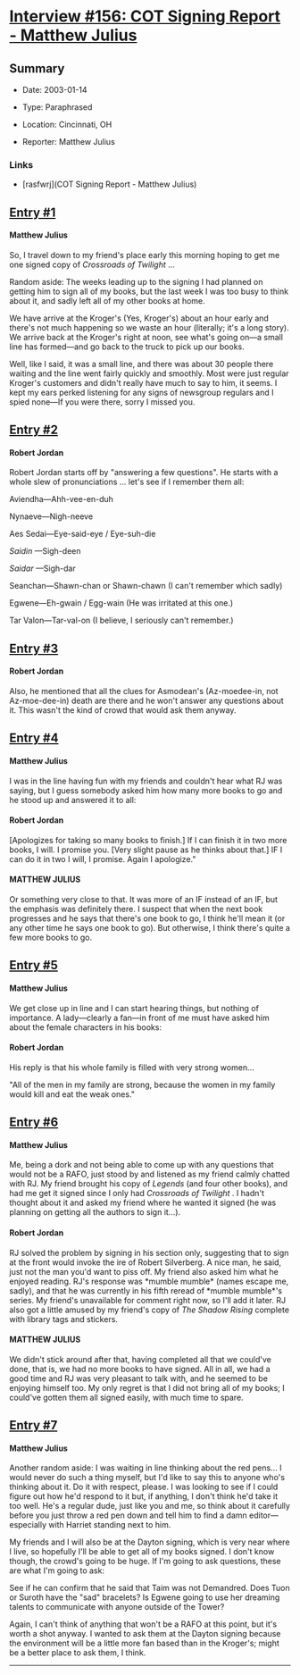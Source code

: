 # [Interview #156: COT Signing Report - Matthew Julius](https://www.theoryland.com/intvmain.php?i=156)

## Summary

- Date: 2003-01-14

- Type: Paraphrased

- Location: Cincinnati, OH

- Reporter: Matthew Julius

### Links

- [rasfwrj](COT Signing Report - Matthew Julius)


## [Entry #1](https://www.theoryland.com/intvmain.php?i=156#1)

#### Matthew Julius

So, I travel down to my friend's place early this morning hoping to get me one signed copy of
*Crossroads of Twilight*
...

Random aside: The weeks leading up to the signing I had planned on getting him to sign all of my books, but the last week I was too busy to think about it, and sadly left all of my other books at home.

We have arrive at the Kroger's (Yes, Kroger's) about an hour early and there's not much happening so we waste an hour (literally; it's a long story). We arrive back at the Kroger's right at noon, see what's going on—a small line has formed—and go back to the truck to pick up our books.

Well, like I said, it was a small line, and there was about 30 people there waiting and the line went fairly quickly and smoothly. Most were just regular Kroger's customers and didn't really have much to say to him, it seems. I kept my ears perked listening for any signs of newsgroup regulars and I spied none—If you were there, sorry I missed you.

## [Entry #2](https://www.theoryland.com/intvmain.php?i=156#2)

#### Robert Jordan

Robert Jordan starts off by "answering a few questions". He starts with a whole slew of pronunciations ... let's see if I remember them all:

Aviendha—Ahh-vee-en-duh

Nynaeve—Nigh-neeve

Aes Sedai—Eye-said-eye / Eye-suh-die

*Saidin*
—Sigh-deen

*Saidar*
—Sigh-dar

Seanchan—Shawn-chan or Shawn-chawn (I can't remember which sadly)

Egwene—Eh-gwain / Egg-wain (He was irritated at this one.)

Tar Valon—Tar-val-on (I believe, I seriously can't remember.)

## [Entry #3](https://www.theoryland.com/intvmain.php?i=156#3)

#### Robert Jordan

Also, he mentioned that all the clues for Asmodean's (Az-moedee-in, not Az-moe-dee-in) death are there and he won't answer any questions about it. This wasn't the kind of crowd that would ask them anyway.

## [Entry #4](https://www.theoryland.com/intvmain.php?i=156#4)

#### Matthew Julius

I was in the line having fun with my friends and couldn't hear what RJ was saying, but I guess somebody asked him how many more books to go and he stood up and answered it to all:

#### Robert Jordan

[Apologizes for taking so many books to finish.] If I can finish it in two more books, I will. I promise you. [Very slight pause as he thinks about that.] IF I can do it in two I will, I promise. Again I apologize."

#### MATTHEW JULIUS

Or something very close to that. It was more of an IF instead of an IF, but the emphasis was definitely there. I suspect that when the next book progresses and he says that there's one book to go, I think he'll mean it (or any other time he says one book to go). But otherwise, I think there's quite a few more books to go.

## [Entry #5](https://www.theoryland.com/intvmain.php?i=156#5)

#### Matthew Julius

We get close up in line and I can start hearing things, but nothing of importance. A lady—clearly a fan—in front of me must have asked him about the female characters in his books:

#### Robert Jordan

His reply is that his whole family is filled with very strong women...

"All of the men in my family are strong, because the women in my family would kill and eat the weak ones."

## [Entry #6](https://www.theoryland.com/intvmain.php?i=156#6)

#### Matthew Julius

Me, being a dork and not being able to come up with any questions that would not be a RAFO, just stood by and listened as my friend calmly chatted with RJ. My friend brought his copy of
*Legends*
(and four other books), and had me get it signed since I only had
*Crossroads of Twilight*
. I hadn't thought about it and asked my friend where he wanted it signed (he was planning on getting all the authors to sign it...).

#### Robert Jordan

RJ solved the problem by signing in his section only, suggesting that to sign at the front would invoke the ire of Robert Silverberg. A nice man, he said, just not the man you'd want to piss off. My friend also asked him what he enjoyed reading. RJ's response was \*mumble mumble\* (names escape me, sadly), and that he was currently in his fifth reread of \*mumble mumble\*'s series. My friend's unavailable for comment right now, so I'll add it later. RJ also got a little amused by my friend's copy of
*The Shadow Rising*
complete with library tags and stickers.

#### MATTHEW JULIUS

We didn't stick around after that, having completed all that we could've done, that is, we had no more books to have signed. All in all, we had a good time and RJ was very pleasant to talk with, and he seemed to be enjoying himself too. My only regret is that I did not bring all of my books; I could've gotten them all signed easily, with much time to spare.

## [Entry #7](https://www.theoryland.com/intvmain.php?i=156#7)

#### Matthew Julius

Another random aside: I was waiting in line thinking about the red pens... I would never do such a thing myself, but I'd like to say this to anyone who's thinking about it. Do it with respect, please. I was looking to see if I could figure out how he'd respond to it but, if anything, I don't think he'd take it too well. He's a regular dude, just like you and me, so think about it carefully before you just throw a red pen down and tell him to find a damn editor—especially with Harriet standing next to him.

My friends and I will also be at the Dayton signing, which is very near where I live, so hopefully I'll be able to get all of my books signed. I don't know though, the crowd's going to be huge. If I'm going to ask questions, these are what I'm going to ask:

See if he can confirm that he said that Taim was not Demandred. Does Tuon or Suroth have the "sad" bracelets? Is Egwene going to use her dreaming talents to communicate with anyone outside of the Tower?

Again, I can't think of anything that won't be a RAFO at this point, but it's worth a shot anyway. I wanted to ask them at the Dayton signing because the environment will be a little more fan based than in the Kroger's; might be a better place to ask them, I think.


---

